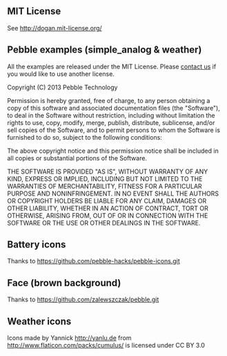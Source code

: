 ## MIT License

  See http://dogan.mit-license.org/


## Pebble examples (simple_analog & weather)

  All the examples are released under the MIT License. Please [contact us](mailto:devsupport@getpebble.com) if you would like to use another license.

  Copyright (C) 2013 Pebble Technology

  Permission is hereby granted, free of charge, to any person obtaining a copy of this software and associated documentation files (the "Software"), to deal in the Software without restriction, including without limitation the rights to use, copy, modify, merge, publish, distribute, sublicense, and/or sell copies of the Software, and to permit persons to whom the Software is furnished to do so, subject to the following conditions:

  The above copyright notice and this permission notice shall be included in all copies or substantial portions of the Software.

  THE SOFTWARE IS PROVIDED "AS IS", WITHOUT WARRANTY OF ANY KIND, EXPRESS OR IMPLIED, INCLUDING BUT NOT LIMITED TO THE WARRANTIES OF MERCHANTABILITY, FITNESS FOR A PARTICULAR PURPOSE AND NONINFRINGEMENT. IN NO EVENT SHALL THE AUTHORS OR COPYRIGHT HOLDERS BE LIABLE FOR ANY CLAIM, DAMAGES OR OTHER LIABILITY, WHETHER IN AN ACTION OF CONTRACT, TORT OR OTHERWISE, ARISING FROM, OUT OF OR IN CONNECTION WITH THE SOFTWARE OR THE USE OR OTHER DEALINGS IN THE SOFTWARE.


## Battery icons

  Thanks to https://github.com/pebble-hacks/pebble-icons.git


## Face (brown background)

  Thanks to https://github.com/zalewszczak/pebble.git


## Weather icons

  Icons made by Yannick http://yanlu.de from http://www.flaticon.com/packs/cumulus/ is licensed under CC BY 3.0

